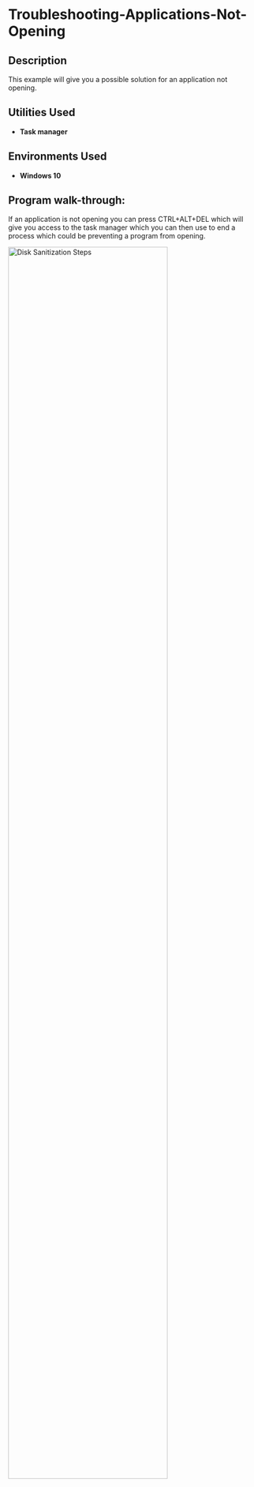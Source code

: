 <h1>Troubleshooting-Applications-Not-Opening</h1>


<h2>Description</h2>
This example will give you a possible solution for an application not opening.

<h2>Utilities Used</h2>


- <b>Task manager</b> 

<h2>Environments Used </h2>

- <b>Windows 10</b>


<h2>Program walk-through:</h2>

If an application is not opening you can press CTRL+ALT+DEL which will give you access to the task manager which you can then use to end a process which could be preventing a program from opening.

<img src="https://i.imgur.com/Vo9lIMX.png" height="80%" width="80%" alt="Disk Sanitization Steps"/>
